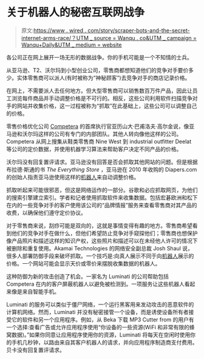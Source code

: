 # 关于机器人的秘密互联网战争

> 原文:[https://www . wired . com/story/scraper-bots-and-the-secret-internet-arms-race/？UTM _ source = Wanqu . co&UTM _ campaign = Wanqu+Daily&UTM _ medium = website](https://www.wired.com/story/scraper-bots-and-the-secret-internet-arms-race/?utm_source=wanqu.co&utm_campaign=Wanqu+Daily&utm_medium=website)

各公司正在网上展开一场无形的数据战争。你的手机可能是一个不知情的士兵。

从亚马逊、T2、沃尔玛到小型创业公司，零售商都想知道他们的竞争对手要价多少。实体零售商可以派人(有时被称为“神秘顾客”)去竞争对手的商店记录价格。

在网上，不需要派人去任何地方。但大型零售商可以销售数百万件产品，因此让员工浏览每件商品并手动调整价格是不可行的。相反，这些公司利用软件扫描竞争对手的网站并收集价格，这一过程被称为“抓取”在此基础上，这些公司可以调整自己的价格。

零售价格优化公司 [Competera](https://competera.net/) 的首席执行官亚历山大·巴甫洛夫·高尔金说，像亚马逊和沃尔玛这样的公司有专门的内部团队。其他人转向像他这样的公司。Competera 从网上搜集从鞋类零售商 Nine West 到 industrial outfitter Deelat 等公司的定价数据，并使用机器学习算法来帮助客户决定不同产品的价格。

沃尔玛没有回复置评请求。亚马逊没有回答是否会抓取其他网站的问题。但是根据布拉德·斯通的书 *The Everything Store* ，亚马逊在 2010 年收购的 Diapers.com 的创始人指责亚马逊使用这样的[机器人](https://www.wired.com/story/the-know-it-alls-what-is-a-bot/)来自动调整价格。

抓取听起来可能很邪恶，但这是网络运作的一部分。谷歌和必应抓取网页，为他们的搜索引擎建立索引。学者和记者使用抓取软件来收集数据。包括宏碁欧洲和松下在内的一些竞争对手的客户使用该公司的“品牌情报”服务来查看零售商对其产品的收费，以确保他们遵守定价协议。

对于零售商来说，刮痧可能是双向的，这就是事情变得有趣的地方。零售商希望看到他们的竞争对手在做什么，但他们希望防止竞争对手窥探他们；零售商也想保护像产品照片和描述这样的知识产权，这些照片和描述可以在未经他人许可的情况下被删除和重复使用。Akamai Technologies 的网络安全副总裁 Josh Shaul 说，很多人部署防御手段来破坏抓取。一个技巧是:向真人展示不同于向[机器人](https://www.wired.com/tag/bots/)展示的价格。一个网站可能会显示天价或零价来摆脱收集数据的机器人。

这种防御为新的攻击创造了机会。一家名为 Luminati 的公司帮助包括 Competera 在内的客户屏蔽机器人以避免被检测到。一项服务让这些机器人看起来像是来自智能手机。

Luminati 的服务可以类似于僵尸网络，一个运行黑客用来发动攻击的恶意软件的计算机网络。然而，Luminati 并没有秘密接管一个设备，而是诱使设备所有者接受它的软件和另一个应用程序。例如，从 Beka 下载 MP3 Cutter from 的用户有一个选择:查看广告或允许应用程序使用“你设备的一些资源(WiFi 和非常有限的蜂窝数据)。”如果你同意让应用程序使用你的资源，Luminati 将每天在空闲时使用你的手机几秒钟，以路由来自其客户机器人的请求，并向应用程序制造商支付费用。贝卡没有回复置评请求。